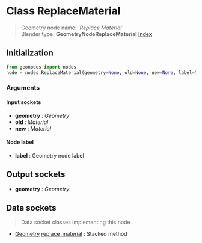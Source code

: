 
# Class ReplaceMaterial

> Geometry node name: _'Replace Material'_<br>Blender type:  **GeometryNodeReplaceMaterial**
[Index](/docs/index.md)

## Initialization


```python
from geonodes import nodes
node = nodes.ReplaceMaterial(geometry=None, old=None, new=None, label=None)
```


### Arguments


#### Input sockets



- **geometry** : _Geometry_
- **old** : _Material_
- **new** : _Material_



#### Node label



- **label** : Geometry node label



## Output sockets



- **geometry** : _Geometry_



## Data sockets

> Data socket classes implementing this node


- [Geometry](../sockets/Geometry.md) [replace_material](../sockets/Geometry.md#replace_material) : Stacked method


